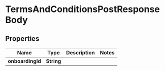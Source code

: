 

# TermsAndConditionsPostResponseBody

## Properties

Name | Type | Description | Notes
------------ | ------------- | ------------- | -------------
**onboardingId** | **String** |  | 




